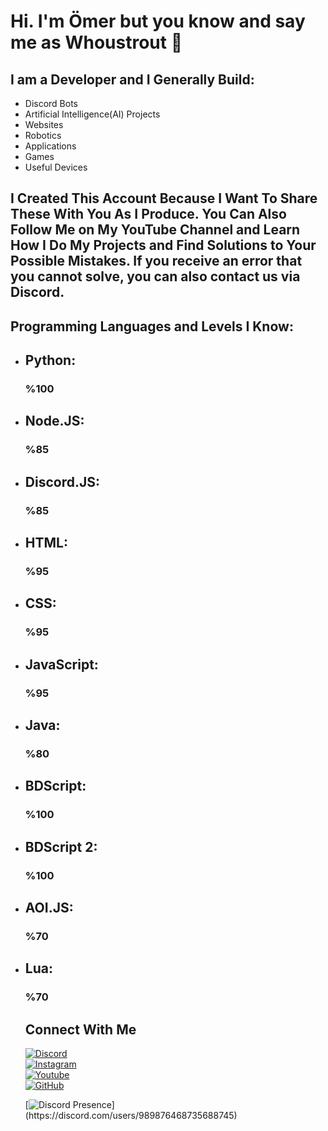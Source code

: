 # Hi. I'm Ömer but you know and say me as Whoustrout 👋
## I am a Developer and I Generally Build: 
<ul>
  
  <li>Discord Bots</li>
  <li>Artificial Intelligence(AI) Projects</li> 
  <li>Websites</li>
  <li>Robotics</li>
  <li>Applications</li>
  <li>Games</li>
  <li>Useful Devices</li> 
</ul>
    

<h2>
  I Created This Account Because I Want To Share These With You As I Produce.
  You Can Also Follow Me on My YouTube Channel and Learn How I Do My Projects and Find Solutions to Your Possible Mistakes. 
  If you receive an error that you cannot solve, you can also contact us via Discord.
</h2>


## Programming Languages and Levels I Know:
<ul>

<li><h2>Python: </h2><h3>%100</h3></li>
<li><h2>Node.JS: </h2><h3>%85</h3></li>
<li><h2>Discord.JS: </h2><h3>%85</h3></li>
<li><h2>HTML: </h2><h3>%95</h3></li>
<li><h2>CSS: </h2><h3>%95</h3></li>
<li><h2>JavaScript: </h2><h3>%95</h3></li>
<li><h2>Java: </h2><h3>%80</h3></li>
<li><h2>BDScript: </h2><h3>%100</h3></li>
<li><h2>BDScript 2: </h2><h3>%100</h3></li>
<li><h2>AOI.JS: </h2><h3>%70</h3></li>
<li><h2>Lua: </h2><h3>%70</h3></li>


## Connect With Me
<a href="https://discord.gg/DtXMWzXB9n"> 
    <img src="https://img.shields.io/badge/Discord-000000?style=for-the-badge&logo=discord&logoColor=white" title="Discord"  alt="Discord"/>
</a>
<br>
<a href="https://www.instagram.com/whoustrout"> 
    <img src="https://img.shields.io/badge/Instagram-000000?style=for-the-badge&logo=instagram&logoColor=white" title="Instagram"  alt="Instagram"/>
</a>
<br>
<a href="https://www.youtube.com/@whoustrout"> 
    <img src="https://img.shields.io/badge/YouTube-000000?style=for-the-badge&logo=youtube&logoColor=white" title="Youtube"  alt="Youtube"/>
</a>
<br>
<a href="https://www.github.com/Whoustrout"> 
    <img src="https://img.shields.io/badge/GitHub-000000?style=for-the-badge&logo=github&logoColor=white" title="GitHub"  alt="GitHub"/>
</a>

[![Discord Presence](https://lanyard-profile-readme.vercel.app/api/989876468735688745?theme=dark&bg=000000&animated=false&hideDiscrim=true&borderRadius=30px&idleMessage=Probably%20doing%20something%20else...)](https://discord.com/users/989876468735688745)


